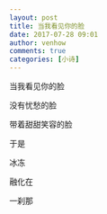 ```yaml
---
layout: post
title: 当我看见你的脸
date: 2017-07-28 09:01
author: venhow
comments: true
categories: [小诗]
---
```

当我看见你的脸

没有忧愁的脸

带着甜甜笑容的脸

于是

冰冻

融化在

一刹那

